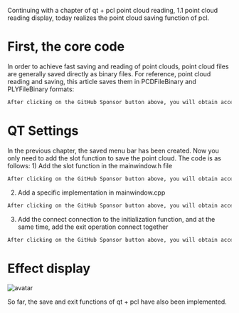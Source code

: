 Continuing with a chapter of qt + pcl point cloud reading, 1.1 point cloud reading display, today realizes the point cloud saving function of pcl. 

#  First, the core code 

In order to achieve fast saving and reading of point clouds, point cloud files are generally saved directly as binary files. For reference, point cloud reading and saving, this article saves them in PCDFileBinary and PLYFileBinary formats: 

 ```python  
After clicking on the GitHub Sponsor button above, you will obtain access permissions to my private code repository ( https://github.com/slowlon/my_code_bar ) to view this blog code. By searching the code number of this blog, you can find the code you need, code number is: 2024020309573733228
 ```  
#  QT Settings 

In the previous chapter, the saved menu bar has been created. Now you only need to add the slot function to save the point cloud. The code is as follows: 1) Add the slot function in the mainwindow.h file 

 ```python  
After clicking on the GitHub Sponsor button above, you will obtain access permissions to my private code repository ( https://github.com/slowlon/my_code_bar ) to view this blog code. By searching the code number of this blog, you can find the code you need, code number is: 2024020309573733228
 ```  
2) Add a specific implementation in mainwindow.cpp 

 ```python  
After clicking on the GitHub Sponsor button above, you will obtain access permissions to my private code repository ( https://github.com/slowlon/my_code_bar ) to view this blog code. By searching the code number of this blog, you can find the code you need, code number is: 2024020309573733228
 ```  
3) Add the connect connection to the initialization function, and at the same time, add the exit operation connect together 

 ```python  
After clicking on the GitHub Sponsor button above, you will obtain access permissions to my private code repository ( https://github.com/slowlon/my_code_bar ) to view this blog code. By searching the code number of this blog, you can find the code you need, code number is: 2024020309573733228
 ```  
#  Effect display 

![avatar]( d133e25afa664cf5b493889ccb3c4a3f.gif) 

  So far, the save and exit functions of qt + pcl have also been implemented. 

